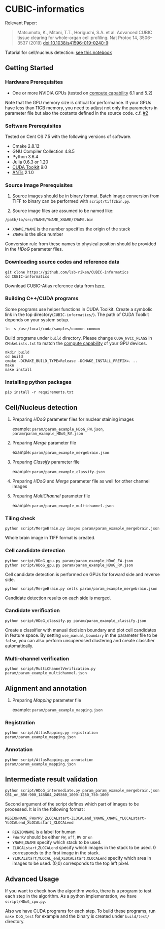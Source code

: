 # CUBIC-informatics

Relevant Paper:
> Matsumoto, K., Mitani, T.T., Horiguchi, S.A. et al. Advanced CUBIC tissue clearing for whole-organ cell profiling. Nat Protoc 14, 3506–3537 (2019) [doi:10.1038/s41596-019-0240-9](https://doi.org/10.1038/s41596-019-0240-9)

Tutorial for cell/nucleus detection: [see this notebook](https://github.com/lsb-riken/CUBIC-informatics/blob/master/demo.ipynb)

## Getting Started

### Hardware Prerequisites
 * One or more NVIDIA GPUs (tested on [compute capability](https://developer.nvidia.com/cuda-gpus) 6.1 and 5.2)

Note that the GPU memory size is critical for performance.
If your GPUs have less than 11GB memory, you need to adjust not only the parameters in parameter file but also the costants defined in the source code. c.f. [#2](https://github.com/lsb-riken/CUBIC-informatics/issues/2)

### Software Prerequisites
Tested on Cent OS 7.5 with the following versions of software.

 * Cmake 2.8.12
 * GNU Compiler Collection 4.8.5
 * Python 3.6.4
 * Julia 0.6.3 or 1.20
 * [CUDA Toolkit](https://developer.nvidia.com/cuda-toolkit) 9.0
 * [ANTs](https://github.com/ANTsX/ANTs/releases) 2.1.0

### Source Image Prerequisites

1. Source images should be in binary format. Batch image conversion from TIFF to binary can be performed with `script/tiff2bin.py`.

2. Source image files are assumed to be named like:

  `/path/to/src/YNAME/YNAME_XNAME/ZNAME.bin`

 * `XNAME`,`YNAME` is the number specifies the origin of the stack
 * `ZNAME` is the slice number

Conversion rule from these names to physical position should be provided in the _HDoG_ parameter files.

### Downloading source codes and reference data
```
git clone https://github.com/lsb-riken/CUBIC-informatics
cd CUBIC-informatics
```

Download CUBIC-Atlas reference data from [here](http://cubic-atlas.riken.jp/).

### Building C++/CUDA programs
Some programs use helper functions in CUDA Toolkit. Create a symbolic link in the top directory(`CUBIC-informatics/`). The path of CUDA Toolkit depends on your system setup.

```
ln -s /usr/local/cuda/samples/common common
```

Build programs under `build` directory. Please change `CUDA_NVCC_FLAGS` in `CMakeLists.txt` to match the [compute capability](https://developer.nvidia.com/cuda-gpus) of your GPU devices.

```
mkdir build
cd build
cmake -DCMAKE_BUILD_TYPE=Release -DCMAKE_INSTALL_PREFIX=. ..
make
make install
```

### Installing python packages
```
pip install -r requirements.txt
```

## Cell/Nucleus detection
1. Preparing _HDoG_ parameter files for nuclear staining images

    example: `param/param_example_HDoG_FW.json`, `param/param_example_HDoG_RV.json`

2. Preparing _Merge_ parameter file

    example: `param/param_example_mergebrain.json`

3. Preparing _Classify_ parameter file

    example: `param/param_example_classify.json`

4. Preparing _HDoG_ and _Merge_ parameter file as well for other channel images

5. Preparing _MultiChannel_ parameter file

    example: `param/param_example_multichannel.json`

### Tiling check
```
python script/MergeBrain.py images param/param_example_mergebrain.json
```
Whole brain image in TIFF format is created.

### Cell candidate detection
```
python script/HDoG_gpu.py param/param_example_HDoG_FW.json
python script/HDoG_gpu.py param/param_example_HDoG_RV.json
```
Cell candidate detection is performed on GPUs for forward side and reverse side.

```
python script/MergeBrain.py cells param/param_example_mergebrain.json
```
Candidate detection results on each side is merged.

### Candidate verification
```
python script/HDoG_classify.py param/param_example_classify.json
```
Create a classifier with manual decision boundary and plot cell candidates in feature space. By setting `use_manual_boundary` in the parameter file to be `false`, you can also perform unsupervised clustering and create classifier automatically.

### Multi-channel verification
```
python script/MultiChannelVerification.py param/param_example_multichannel.json
```

## Alignment and annotation
1. Preparing _Mapping_ parameter file

    example: `param/param_example_mapping.json`

### Registration
```
python script/AtlasMapping.py registration param/param_example_mapping.json
```

### Annotation
```
python script/AtlasMapping.py annotation param/param_example_mapping.json
```

## Intermediate result validation
```
python script/HDoG_intermediate.py param_param_example_mergebrain.json CB1_on_850-900_148804_249860_1000-1250_750-1000
```

Second argument of the script defines which part of images to be processed. It is in the following format :

`REGIONNAME_FWorRV_ZLOCALstart-ZLOCALend_YNAME_XNAME_YLOCALstart-YLOCALend_XLOCALstart_XLOCALend`

 * `REGIONNAME` is a label for human
 * `FWorRV` should be either `FW`, `off`, `RV` or `on`
 * `YNAME`,`XNAME` specify which stack to be used.
 * `ZLOCALstart`,`ZLOCALend` specify which images in the stack to be used. 0 corresponds to the first image in the stack.
 * `YLOCALstart`,`YLOCAL_end`,`XLOCALstart`,`XLOCALend` specify which area in images to be used. (0,0) corresponds to the top left pixel.

## Advanced Usage
If you want to check how the algorithm works, there is a program to test each step in the algorithm. As a python implementation, we have `script/HDoG_cpu.py`.

Also we have CUDA programs for each step. To build these programs, run `make DoG_test` for example and the binary is created under `build/test/` directory.
